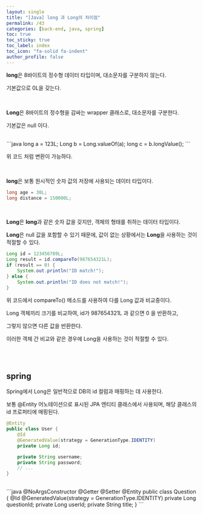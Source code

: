```yaml
---
layout: single
title: "[Java] long 과 Long의 차이점"
permalink: /43
categories: [back-end, java, spring]
toc: true
toc_sticky: true
toc_label: index
toc_icon: "fa-solid fa-indent"
author_profile: false
---
```


**long**은 8바이트의 정수형 데이터 타입이며, 대소문자를 구분하지 않는다.

기본값으로 0L을 갖는다.

<br>

**Long**은 8바이트의 정수형을 감싸는 wrapper 클래스로, 대소문자를 구분한다.

기본값은 null 이다.

<br>
```java
long a = 123L;
Long b = Long.valueOf(a);
long c = b.longValue();
```

위 코드 처럼 변환이 가능하다.

<br>

**long**은 보통 원시적인 숫자 값의 저장에 사용되는 데이터 타입이다.

```java
long age = 30L;
long distance = 150000L;
```

<br>

**Long**은 **long**과 같은 숫자 값을 갖지만, 객체의 형태를 취하는 데이터 타입이다.

**Long**은 null 값을 포함할 수 있기 때문에, 값이 없는 상황에서는 **Long**을 사용하는 것이 적절할 수 있다.

```java
Long id = 123456789L;
Long result = id.compareTo(987654321L);
if (result == 0) {
    System.out.println("ID match!");
} else {
    System.out.println("ID does not match!");
}
```

위 코드에서 compareTo() 메소드를 사용하여 다를  Long 값과 비교중이다.

Long 객체끼리 크기를 비교하여, id가 987654321L 과 같으면 0 을 반환하고,

그렇지 않으면 다른 값을 반환한다.

이러한 객체 간 비교와 같은 경우에 Long을 사용하는 것이 적절할 수 있다.

<br>

<br>

## spring

Spring에서 Long은 일반적으로 DB의 id 컬럼과 매핑하는 데 사용한다.

보통 @Entity 어노테이션으로 표시된 JPA 엔티티 클래스에서 사용되며, 해당 클래스의 id 프로퍼티에 매핑된다.

```java
@Entity
public class User {
    @Id
    @GeneratedValue(strategy = GenerationType.IDENTITY)
    private Long id;

    private String username;
    private String password;
    // ...
}
```

<br>
```java
@NoArgsConstructor
@Getter
@Setter
@Entity
public class Question {
    @Id
    @GeneratedValue(strategy = GenerationType.IDENTITY)
    private Long questionId;
    private Long userId;
    private String title;
}
```

